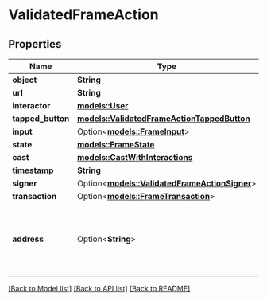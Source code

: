 # ValidatedFrameAction

## Properties

Name | Type | Description | Notes
------------ | ------------- | ------------- | -------------
**object** | **String** |  | 
**url** | **String** |  | 
**interactor** | [**models::User**](User.md) |  | 
**tapped_button** | [**models::ValidatedFrameActionTappedButton**](ValidatedFrameAction_tapped_button.md) |  | 
**input** | Option<[**models::FrameInput**](FrameInput.md)> |  | [optional]
**state** | [**models::FrameState**](FrameState.md) |  | 
**cast** | [**models::CastWithInteractions**](CastWithInteractions.md) |  | 
**timestamp** | **String** |  | 
**signer** | Option<[**models::ValidatedFrameActionSigner**](ValidatedFrameAction_signer.md)> |  | [optional]
**transaction** | Option<[**models::FrameTransaction**](FrameTransaction.md)> |  | [optional]
**address** | Option<**String**> | The connected wallet address of the interacting user. | [optional]

[[Back to Model list]](../README.md#documentation-for-models) [[Back to API list]](../README.md#documentation-for-api-endpoints) [[Back to README]](../README.md)


